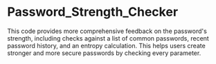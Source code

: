 # Password_Strength_Checker
This code provides more comprehensive feedback on the password's strength, including checks against a list of common passwords, recent password history, and an entropy calculation. This helps users create stronger and more secure passwords by checking every parameter.
